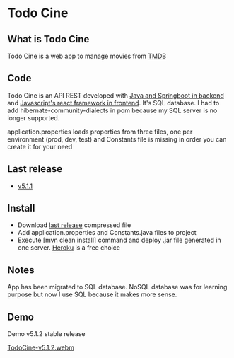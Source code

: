 # Todo Cine

## What is Todo Cine

Todo Cine is a web app to manage movies from [TMDB](https://www.themoviedb.org/) 

## Code

Todo Cine is an API REST developed with [Java and Springboot in backend](https://github.com/abeltran10/todocine_backend) and [Javascript's react framework in frontend](https://github.com/abeltran10/todo_cine_frontend). It's SQL database. I had to add hibernate-community-dialects in pom because my SQL server is no longer supported.


application.properties loads properties from three files, one per environment (prod, dev, test) and Constants file is missing in order you can create it for your need

## Last release
- [v5.1.1](https://github.com/abeltran10/todocine_backend/releases/tag/v5.1.2)

## Install

- Download [last release](https://github.com/abeltran10/todocine_backend/releases/tag/v5.1.2) compressed file 
- Add application.properties and Constants.java files to project
- Execute [mvn clean install] command and deploy .jar file generated in one server. [Heroku](https://heroku.com) is a free choice

## Notes
App has been migrated to SQL database. NoSQL database was for learning purpose but now I use SQL because it makes more sense.

## Demo

Demo v5.1.2 stable release

[TodoCine-v5.1.2.webm](https://github.com/user-attachments/assets/fea85178-9c71-494f-b6c5-1c200853d970)





















